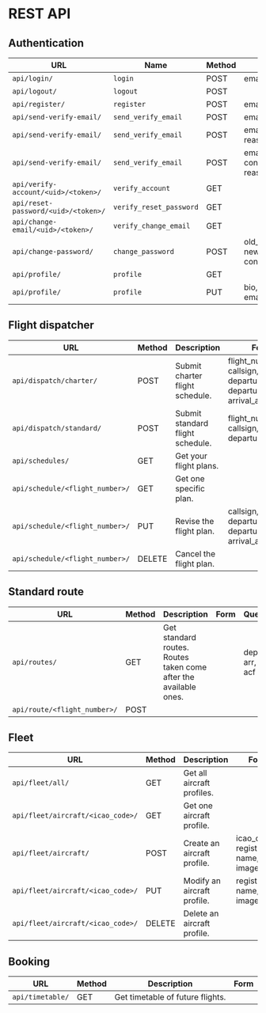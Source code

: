 # REST API
## Authentication
| URL                                 | Name                    | Method | Form                                                           |
|-------------------------------------|-------------------------|--------|----------------------------------------------------------------|
| `api/login/`                        | `login`                 | POST   | email, password                                                |
| `api/logout/`                       | `logout`                | POST   |                                                                |
| `api/register/`                     | `register`              | POST   | email, password                                                |
| `api/send-verify-email/`            | `send_verify_email`     | POST   | email, reason=`register`                                       |
| `api/send-verify-email/`            | `send_verify_email`     | POST   | email, new_email, reason=`change_email`                        |
| `api/send-verify-email/`            | `send_verify_email`     | POST   | email, new_password, confirm_password, reason=`reset_password` |
| `api/verify-account/<uid>/<token>/` | `verify_account`        | GET    |                                                                |
| `api/reset-password/<uid>/<token>/` | `verify_reset_password` | GET    |                                                                |
| `api/change-email/<uid>/<token>/`   | `verify_change_email`   | GET    |                                                                |
| `api/change-password/`              | `change_password`       | POST   | old_password, new_password, confirm_password                   |
| `api/profile/`                      | `profile`               | GET    |                                                                |
| `api/profile/`                      | `profile`               | PUT    | bio, display_name, email, receive_emails                       |

## Flight dispatcher
| URL                             | Method | Description                      | Form                                                                                  |
|---------------------------------|--------|----------------------------------|---------------------------------------------------------------------------------------|
| `api/dispatch/charter/`         | POST   | Submit charter flight schedule.  | flight_number, callsign, aircraft, departure_time, departure_airport, arrival_airport |
| `api/dispatch/standard/`        | POST   | Submit standard flight schedule. | flight_number, callsign, departure_time                                               |
| `api/schedules/`                | GET    | Get your flight plans.           |                                                                                       |
| `api/schedule/<flight_number>/` | GET    | Get one specific plan.           |                                                                                       |
| `api/schedule/<flight_number>/` | PUT    | Revise the flight plan.          | callsign, aircraft, departure_time, departure_airport, arrival_airport                |
| `api/schedule/<flight_number>/` | DELETE | Cancel the flight plan.          |                                                                                       |

## Standard route
| URL                          | Method | Description                                                      | Form | Query         |
|------------------------------|--------|------------------------------------------------------------------|------|---------------|
| `api/routes/`                | GET    | Get standard routes. Routes taken come after the available ones. |      | dep, arr, acf |
| `api/route/<flight_number>/` | POST   |                                                                  |      |               |

## Fleet
| URL                               | Method | Description                 | Form                                 |
|-----------------------------------|--------|-----------------------------|--------------------------------------|
| `api/fleet/all/`                  | GET    | Get all aircraft profiles.  |                                      |
| `api/fleet/aircraft/<icao_code>/` | GET    | Get one aircraft profile.   |                                      |
| `api/fleet/aircraft/`             | POST   | Create an aircraft profile. | icao_code, registration, name, image |
| `api/fleet/aircraft/<icao_code>/` | PUT    | Modify an aircraft profile. | registration, name, image            |
| `api/fleet/aircraft/<icao_code>/` | DELETE | Delete an aircraft profile. |                                      |

## Booking
| URL              | Method | Description                      | Form |
|------------------|--------|----------------------------------|------|
| `api/timetable/` | GET    | Get timetable of future flights. |      |
